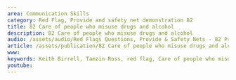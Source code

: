 ```yaml
---
area: Communication Skills
category: Red Flag, Provide and safety net demonstration 82
title: 82 Care of people who misuse drugs and alcohol
description: 82 Care of people who misuse drugs and alcohol
audio: /assets/audio/Red Flags Questions, Provide & Safety Nets - 82 Prescription medication dependence - MQ.mp3
article: /assets/publication/82 Care of people who misuse drugs and alcohol.pdf
www: 
keywords: Keith Birrell, Tamzin Ross, red flag, Care of people who misuse drugs and alcohol
youtube: 
--- 
```

